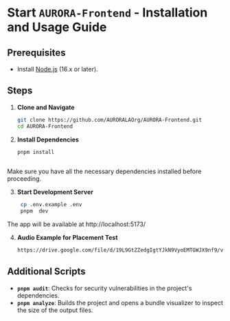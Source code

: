 # Start `AURORA-Frontend`  -  Installation and Usage Guide
## Prerequisites
- Install [Node.js](https://nodejs.org/) (16.x or later).

## Steps

1. **Clone and Navigate**  
   ```bash
   git clone https://github.com/AURORALAOrg/AURORA-Frontend.git
   cd AURORA-Frontend

2. **Install Dependencies**
   ```bash
   pnpm install
 
  Make sure you have all the necessary dependencies installed before proceeding.

3. **Start Development Server**
   ```bash
    cp .env.example .env
    pnpm  dev
The app will be available at http://localhost:5173/

4. **Audio Example for Placement Test**  
   ```bash
   https://drive.google.com/file/d/19L9GtZZedgIgtYJkN9VyoEMTGWJX9nf9/view?usp=sharing

 ## Additional Scripts
   
 - **`pnpm audit`**: Checks for security vulnerabilities in
     the project's dependencies.
 - **`pnpm analyze`**: Builds the project and opens a
     bundle visualizer to inspect the size of the output files.

